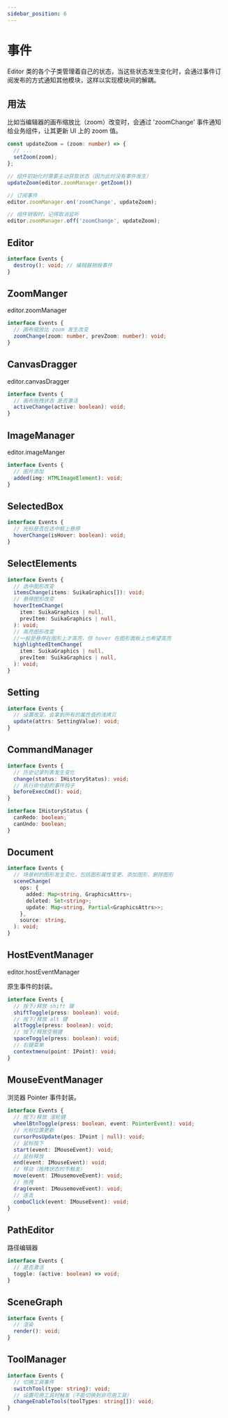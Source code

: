 ```yaml
---
sidebar_position: 6
---
```


# 事件

Editor 类的各个子类管理着自己的状态，当这些状态发生变化时，会通过事件订阅发布的方式通知其他模块，这样以实现模块间的解耦。


## 用法

比如当编辑器的画布缩放比（zoom）改变时，会通过 'zoomChange' 事件通知给业务组件，让其更新 UI 上的 zoom 值。

```ts
const updateZoom = (zoom: number) => {
  // ...
  setZoom(zoom);
};

// 组件初始化时需要主动获取状态（因为此时没有事件发生）
updateZoom(editor.zoomManager.getZoom())

// 订阅事件
editor.zoomManager.on('zoomChange', updateZoom);

// 组件销毁时，记得取消监听
editor.zoomManager.off('zoomChange', updateZoom);
```

## Editor

```ts
interface Events {
  destroy(): void; // 编辑器销毁事件
}
```

## ZoomManger

editor.zoomManager

```ts
interface Events {
  // 画布缩放比 zoom 发生改变
  zoomChange(zoom: number, prevZoom: number): void;
}
```

## CanvasDragger

editor.canvasDragger

```ts
interface Events {
  // 画布拖拽状态 是否激活
  activeChange(active: boolean): void;
}
```

## ImageManager

editor.imageManger

```ts
interface Events {
  // 图片添加
  added(img: HTMLImageElement): void;
}
```

## SelectedBox

```ts
interface Events {
  // 光标是否在选中框上悬停
  hoverChange(isHover: boolean): void;
}
```

## SelectElements

```ts
interface Events {
  // 选中图形改变
  itemsChange(items: SuikaGraphics[]): void;
  // 悬停图形改变
  hoverItemChange(
    item: SuikaGraphics | null,
    prevItem: SuikaGraphics | null,
  ): void;
  // 高亮图形改变
  //一般是悬停在图形上才高亮，但 hover 在图形面板上也希望高亮
  highlightedItemChange(
    item: SuikaGraphics | null,
    prevItem: SuikaGraphics | null,
  ): void;
}
```

## Setting

```ts
interface Events {
  // 设置改变，会拿到所有的属性值的浅拷贝
  update(attrs: SettingValue): void;
}
```

## CommandManager

```ts
interface Events {
  // 历史记录列表发生变化
  change(status: IHistoryStatus): void;
  // 执行命令前的事件钩子
  beforeExecCmd(): void;
}

interface IHistoryStatus {
  canRedo: boolean;
  canUndo: boolean;
}
```

## Document

```ts
interface Events {
  // 场景树的图形发生变化，包括图形属性变更、添加图形、删除图形
  sceneChange(
    ops: {
      added: Map<string, GraphicsAttrs>;
      deleted: Set<string>;
      update: Map<string, Partial<GraphicsAttrs>>;
    },
    source: string,
  ): void;
}
```

## HostEventManager

editor.hostEventManager

原生事件的封装。

```ts
interface Events {
  // 按下/释放 shift 键
  shiftToggle(press: boolean): void;
  // 按下/释放 alt 键
  altToggle(press: boolean): void;
  // 按下/释放空格键
  spaceToggle(press: boolean): void;
  // 右键菜单
  contextmenu(point: IPoint): void;
}
```

## MouseEventManager

浏览器 Pointer 事件封装。

```ts
interface Events {
  // 按下/释放 滚轮键
  wheelBtnToggle(press: boolean, event: PointerEvent): void;
  // 光标位置更新
  cursorPosUpdate(pos: IPoint | null): void;
  // 鼠标按下
  start(event: IMouseEvent): void;
  // 鼠标释放
  end(event: IMouseEvent): void;
  // 移动（拖拽状态时不触发）
  move(event: IMousemoveEvent): void;
  // 拖拽
  drag(event: IMousemoveEvent): void;
  // 连击
  comboClick(event: IMouseEvent): void;
}
```

## PathEditor

路径编辑器

```ts
interface Events {
  // 是否激活
  toggle: (active: boolean) => void;
}
```

## SceneGraph

```ts
interface Events {
  // 渲染
  render(): void;
}
```

## ToolManager

```ts
interface Events {
  // 切换工具事件
  switchTool(type: string): void;
  // 设置可用工具时触发（不能切换到非可用工具）
  changeEnableTools(toolTypes: string[]): void;
}
```